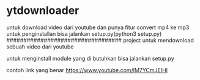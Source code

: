# ytdownloader
untuk download video dari youtube dan punya fitur convert mp4 ke mp3 untuk penginstallan bisa jalankan setup.py(python3 setup.py)
##################################
project untuk mendownload sebuah video dari youtube

untuk menginstall module yang di butuhkan bisa jalankan setup.py

contoh link yang benar https://www.youtube.com/IM7YCmJEIHI

